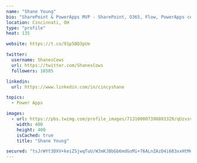```yaml
---
name: "Shane Young"
bio: "SharePoint & PowerApps MVP - SharePoint, O365, Flow, PowerApps consulting? @PowerApps911 | Pure Snark? You found it."
location: Cincinnati, OH
type: "profile"
heat: 135

website: https://t.co/91p5BQ3pUe

twitter:
  username: ShanesCows
  url: https://twitter.com/ShanesCows
  followers: 16585

linkedin:
  url: https://www.linkedin.com/in/cincyshane

topics:
  - Power Apps

images:
  - url: https://pbs.twimg.com/profile_images/713100007398883329/qUzvsvQ3_400x400.jpg
    width: 400
    height: 400
    isCached: true
    title: "Shane Young"

secured: "tsJrWYt3DXV+keiZSjwqTuU/WJmKJBbGb6mdGoMi+76ALnZAzD4i683xxHtMeD7gvO2VIn2NLgieStLGTQ9J0PDSZM3g/dT+fANla3a4m3Gx6IFD49aHu4QYI1hoDVJsu9GBRCAcAuOe8QnGiNLkcTCfgJ3oCibl/qm7cYQHtjvM8IK16pI1GJUIZhAlI6msmK0gH60Nng2MQ3kkJ3KKB2KyEelSkqdUtRNUu6U/mOHcGIY+BEklzpc4y9Z3/44pJABL9mfoC0zFOPKStbwFjpocWtnprhQSqWT2HWB81SnSDsisK7dHv24dtXqA1JmkuvkD3PZTchdO8h3kCwz8FgfZjOMkWYJPx4ebwocuvk0olTkA7uZAMXRBMlmaCLZbxEyxMZCuUfVQkJMHD9oFFlTOia1wxZuSTFHxt00VJbg=;W4GPJKuxRSj8iC1J+VdWxw=="
---
```


